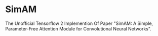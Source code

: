 # SimAM
The Unofficial Tensorflow 2 Implemention Of Paper "SimAM: A Simple, Parameter-Free Attention Module for Convolutional Neural Networks".
